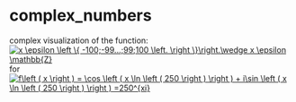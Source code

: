 # complex_numbers
complex visualization of the function: 
<a href="https://www.codecogs.com/eqnedit.php?latex=x&space;\epsilon&space;\left&space;\{&space;-100;-99...;99;100&space;\left.&space;\right&space;\}\right.\wedge&space;x&space;\epsilon&space;\mathbb{Z}" target="_blank"><img src="https://latex.codecogs.com/gif.latex?x&space;\epsilon&space;\left&space;\{&space;-100;-99...;99;100&space;\left.&space;\right&space;\}\right.\wedge&space;x&space;\epsilon&space;\mathbb{Z}" title="x \epsilon \left \{ -100;-99...;99;100 \left. \right \}\right.\wedge x \epsilon \mathbb{Z}" /></a>
for 
<a href="https://www.codecogs.com/eqnedit.php?latex=f\left&space;(&space;x&space;\right&space;)&space;=&space;\cos&space;\left&space;(&space;x&space;\ln&space;\left&space;(&space;250&space;\right&space;)&space;\right&space;)&space;&plus;&space;i\sin&space;\left&space;(&space;x&space;\ln&space;\left&space;(&space;250&space;\right&space;)&space;\right&space;)&space;=250^{xi}" target="_blank"><img src="https://latex.codecogs.com/gif.latex?f\left&space;(&space;x&space;\right&space;)&space;=&space;\cos&space;\left&space;(&space;x&space;\ln&space;\left&space;(&space;250&space;\right&space;)&space;\right&space;)&space;&plus;&space;i\sin&space;\left&space;(&space;x&space;\ln&space;\left&space;(&space;250&space;\right&space;)&space;\right&space;)&space;=250^{xi}" title="f\left ( x \right ) = \cos \left ( x \ln \left ( 250 \right ) \right ) + i\sin \left ( x \ln \left ( 250 \right ) \right ) =250^{xi}" /></a>
